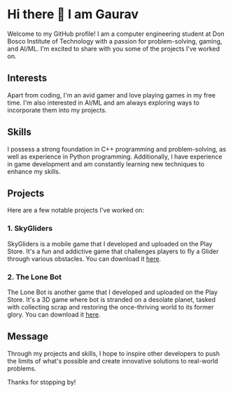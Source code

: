# Hi there 👋  I am Gaurav

Welcome to my GitHub profile! I am a computer engineering student at Don Bosco Institute of Technology with a passion for problem-solving, gaming, and AI/ML. I'm excited to share with you some of the projects I've worked on.

## Interests
Apart from coding, I'm an avid gamer and love playing games in my free time. I'm also interested in AI/ML and am always exploring ways to incorporate them into my projects.

## Skills
I possess a strong foundation in C++ programming and problem-solving, as well as experience in Python programming. Additionally, I have experience in game development and am constantly learning new techniques to enhance my skills.

## Projects
Here are a few notable projects I've worked on:

### 1. SkyGliders
SkyGliders is a mobile game that I developed and uploaded on the Play Store. It's a fun and addictive game that challenges players to fly a Glider through various obstacles. You can download it [here](https://play.google.com/store/apps/details?id=com.Teknack.SkyGliders&hl=en_US&gl=US).

### 2. The Lone Bot
The Lone Bot is another game that I developed and uploaded on the Play Store. It's a 3D game where bot is stranded on a desolate planet, tasked with collecting scrap and restoring the once-thriving world to its former glory. You can download it [here](https://play.google.com/store/search?q=The%20Lone%20Bot&c=apps&hl=en_US&gl=US).

## Message
Through my projects and skills, I hope to inspire other developers to push the limits of what's possible and create innovative solutions to real-world problems.

Thanks for stopping by!
